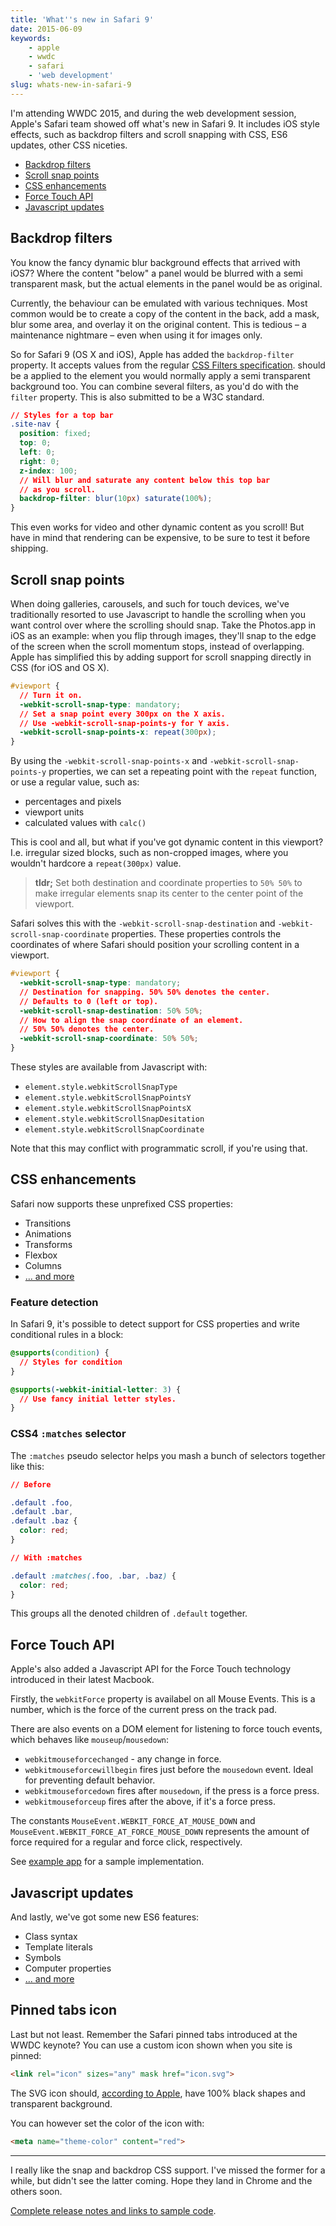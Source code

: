 ```yaml
---
title: 'What''s new in Safari 9'
date: 2015-06-09
keywords:
    - apple
    - wwdc
    - safari
    - 'web development'
slug: whats-new-in-safari-9
---
```


I'm attending WWDC 2015, and during the web development session, Apple's Safari team showed off what's new in Safari 9. It includes iOS style effects, such as backdrop filters and scroll snapping with CSS, ES6 updates, other CSS niceties.

- [Backdrop filters](#backdrop-filters)
- [Scroll snap points](#scroll-snap-points)
- [CSS enhancements](#css-enhancements)
- [Force Touch API](#force-touch-api)
- [Javascript updates](#javascript-updates)

## Backdrop filters

You know the fancy dynamic blur background effects that arrived with iOS7? Where the content "below" a panel would be blurred with a semi transparent mask, but the actual elements in the panel would be as original.

Currently, the behaviour can be emulated with various techniques. Most common would be to create a copy of the content in the back, add a mask, blur some area, and overlay it on the original content. This is tedious – a maintenance nightmare – even when using it for images only.

So for Safari 9 (OS X and iOS), Apple has added the `backdrop-filter` property. It accepts values from the regular [CSS Filters specification](http://dev.w3.org/fxtf/filters/#typedef-filter-function-list). should be a applied to the element you would normally apply a semi transparent background too. You can combine several filters, as you'd do with the `filter` property. This is also submitted to be a W3C standard.

```css
// Styles for a top bar
.site-nav {
  position: fixed;
  top: 0;
  left: 0;
  right: 0;
  z-index: 100;
  // Will blur and saturate any content below this top bar
  // as you scroll.
  backdrop-filter: blur(10px) saturate(100%);
}
```

This even works for video and other dynamic content as you scroll! But have in mind that rendering can be expensive, to be sure to test it before shipping.

## Scroll snap points

When doing galleries, carousels, and such for touch devices, we've traditionally resorted to use Javascript to handle the scrolling when you want control over where the scrolling should snap. Take the Photos.app in iOS as an example: when you flip through images, they'll snap to the edge of the screen when the scroll momentum stops, instead of overlapping. Apple has simplified this by adding support for scroll snapping directly in CSS (for iOS and OS X).

```css
#viewport {
  // Turn it on.
  -webkit-scroll-snap-type: mandatory;
  // Set a snap point every 300px on the X axis. 
  // Use -webkit-scroll-snap-points-y for Y axis.
  -webkit-scroll-snap-points-x: repeat(300px);
}
```

By using the `-webkit-scroll-snap-points-x` and `-webkit-scroll-snap-points-y` properties, we can set a repeating point with the `repeat` function, or use a regular value, such as:

- percentages and pixels
- viewport units
- calculated values with `calc()`

This is cool and all, but what if you've got dynamic content in this viewport? I.e. irregular sized blocks, such as non-cropped images, where you wouldn't hardcore a `repeat(300px)` value.

> **tldr;** Set both destination and coordinate properties to `50% 50%` to make irregular elements snap its center to the center point of the viewport. 

Safari solves this with the `-webkit-scroll-snap-destination` and `-webkit-scroll-snap-coordinate` properties. These properties controls the coordinates of where Safari should position your scrolling content in a viewport.

```css
#viewport {
  -webkit-scroll-snap-type: mandatory;
  // Destination for snapping. 50% 50% denotes the center.
  // Defaults to 0 (left or top).
  -webkit-scroll-snap-destination: 50% 50%;
  // How to align the snap coordinate of an element.
  // 50% 50% denotes the center.
  -webkit-scroll-snap-coordinate: 50% 50%;
}
```

These styles are available from Javascript with:

- `element.style.webkitScrollSnapType`
- `element.style.webkitScrollSnapPointsY`
- `element.style.webkitScrollSnapPointsX`
- `element.style.webkitScrollSnapDesitation`
- `element.style.webkitScrollSnapCoordinate`

Note that this may conflict with programmatic scroll, if you're using that.

## CSS enhancements

Safari now supports these unprefixed CSS properties:

- Transitions
- Animations
- Transforms
- Flexbox
- Columns
- [… and more](https://developer.apple.com/library/prerelease/mac/releasenotes/General/WhatsNewInSafari/Articles/Safari_9.html#//apple_ref/doc/uid/TP40014305-CH9-SW28)

### Feature detection

In Safari 9, it's possible to detect support for CSS properties and write conditional rules in a block:

```css
@supports(condition) {
  // Styles for condition
}
```

```css
@supports(-webkit-initial-letter: 3) {
  // Use fancy initial letter styles.
}
```

### CSS4 `:matches` selector

The `:matches` pseudo selector helps you mash a bunch of selectors together like this:

```css
// Before

.default .foo,
.default .bar,
.default .baz {
  color: red;
}

// With :matches

.default :matches(.foo, .bar, .baz) {
  color: red;
}
```

This groups all the denoted children of `.default` together.

## Force Touch API

Apple's also added a Javascript API for the Force Touch technology introduced in their latest Macbook.

Firstly, the `webkitForce` property is availabel on all Mouse Events. This is a number, which is the force of the current press on the track pad.

There are also events on a DOM element for listening to force touch events, which behaves like `mouseup`/`mousedown`:

- `webkitmouseforcechanged` - any change in force.
- `webkitmouseforcewillbegin` fires just before the `mousedown` event. Ideal for preventing default behavior.
- `webkitmouseforcedown` fires after `mousedown`, if the press is a force press.
- `webkitmouseforceup` fires after the above, if it's a force press.

The constants `MouseEvent.WEBKIT_FORCE_AT_MOUSE_DOWN` and `MouseEvent.WEBKIT_FORCE_AT_FORCE_MOUSE_DOWN` represents the amount of force required for a regular and force click, respectively.

See [example app](https://developer.apple.com/library/prerelease/mac/samplecode/WebKitPhotoBrowser/Listings/scripts_new_scripts_js.html#//apple_ref/doc/uid/TP40016150-scripts_new_scripts_js-DontLinkElementID_9) for a sample implementation.

## Javascript updates

And lastly, we've got some new ES6 features:

- Class syntax
- Template literals
- Symbols
- Computer properties
- [… and more](https://developer.apple.com/library/prerelease/mac/releasenotes/General/WhatsNewInSafari/Articles/Safari_9.html#//apple_ref/doc/uid/TP40014305-CH9-SW27)

## Pinned tabs icon

Last but not least. Remember the Safari pinned tabs introduced at the WWDC keynote? You can use a custom icon shown when you site is pinned:

```html
<link rel="icon" sizes="any" mask href="icon.svg">
```

The SVG icon should, [according to Apple](https://developer.apple.com/library/prerelease/mac/releasenotes/General/WhatsNewInSafari/Articles/Safari_9.html#//apple_ref/doc/uid/TP40014305-CH9-SW20), have 100% black shapes and transparent background.

You can however set the color of the icon with:

```html
<meta name="theme-color" content="red">
```

***

I really like the snap and backdrop CSS support. I've missed the former for a while, but didn't see the latter coming. Hope they land in Chrome and the others soon.

[Complete release notes and links to sample code](https://developer.apple.com/library/prerelease/mac/releasenotes/General/WhatsNewInSafari/Introduction/Introduction.html#//apple_ref/doc/uid/TP40014305-CH1-SW1).
